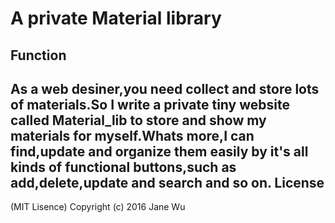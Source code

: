 A private Material library
=================
Function
-----------------
As a web desiner,you need collect and store lots of materials.So I write a private tiny website called Material_lib to store and show my materials for myself.Whats more,I can find,update and organize them easily by it's all kinds of functional buttons,such as add,delete,update and search and so on.
License
-----------------
(MIT Lisence)
Copyright (c) 2016 Jane Wu


